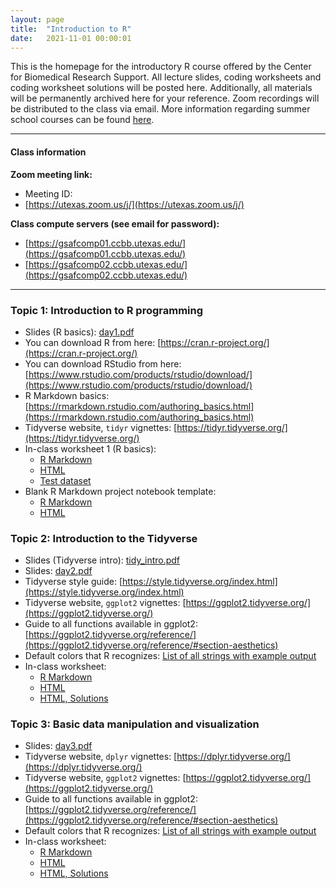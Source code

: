 ```yaml
---
layout: page
title:  "Introduction to R"
date:   2021-11-01 00:00:01
---
```


This is the homepage for the introductory R course offered by the Center for Biomedical Research Support. All lecture slides, coding worksheets and coding worksheet solutions will be posted here. Additionally, all materials will be permanently archived here for your reference. Zoom recordings will be distributed to the class via email. More information regarding summer school courses can be found [here](https://research.utexas.edu/cbrs/classes/short-courses/fall-2021-semester/#CB22006).

------

#### Class information
**Zoom meeting link:**
  * Meeting ID: 
  * [https://utexas.zoom.us/j/](https://utexas.zoom.us/j/)

**Class compute servers (see email for password):**
  * [https://gsafcomp01.ccbb.utexas.edu/](https://gsafcomp01.ccbb.utexas.edu/)
  * [https://gsafcomp02.ccbb.utexas.edu/](https://gsafcomp02.ccbb.utexas.edu/)

------

### Topic 1: Introduction to R programming
* Slides (R basics): [day1.pdf](/classes/IntroR_2021/slides/day1.pdf)
* You can download R from here: [https://cran.r-project.org/](https://cran.r-project.org/)
* You can download RStudio from here: [https://www.rstudio.com/products/rstudio/download/](https://www.rstudio.com/products/rstudio/download/)
* R Markdown basics: [https://rmarkdown.rstudio.com/authoring_basics.html](https://rmarkdown.rstudio.com/authoring_basics.html)
* Tidyverse website, `tidyr` vignettes: [https://tidyr.tidyverse.org/](https://tidyr.tidyverse.org/)
* In-class worksheet 1 (R basics):
    - [R Markdown](/classes/IntroR_2021/worksheets/worksheet1.Rmd)
    - [HTML](/classes/IntroR_2021/worksheets/worksheet1.html)
    - [Test dataset](/classes/datasets/mushrooms_small.csv)
* Blank R Markdown project notebook template:
    - [R Markdown](/classes/files/template.Rmd)
    - [HTML](/classes/files/template.html)

### Topic 2: Introduction to the Tidyverse
* Slides (Tidyverse intro): [tidy_intro.pdf](/classes/IntroR_2021/slides/tidy_intro.pdf)
* Slides: [day2.pdf](/classes/IntroR_2021/slides/day2.pdf)
* Tidyverse style guide: [https://style.tidyverse.org/index.html](https://style.tidyverse.org/index.html)
* Tidyverse website, `ggplot2` vignettes: [https://ggplot2.tidyverse.org/](https://ggplot2.tidyverse.org/)
* Guide to all functions available in ggplot2: [https://ggplot2.tidyverse.org/reference/](https://ggplot2.tidyverse.org/reference/#section-aesthetics)
* Default colors that R recognizes: [List of all strings with example output](http://www.stat.columbia.edu/~tzheng/files/Rcolor.pdf)
* In-class worksheet:
    - [R Markdown](/classes/IntroR_2021/worksheets/day2.Rmd)
    - [HTML](/classes/IntroR_2021/worksheets/day2.html)
    - [HTML, Solutions](/classes/IntroR_2021/worksheets/day2_solutions.html)

### Topic 3: Basic data manipulation and visualization
* Slides: [day3.pdf](/classes/IntroR_2021/slides/day3.pdf)
* Tidyverse website, `dplyr` vignettes: [https://dplyr.tidyverse.org/](https://dplyr.tidyverse.org/)
* Tidyverse website, `ggplot2` vignettes: [https://ggplot2.tidyverse.org/](https://ggplot2.tidyverse.org/)
* Guide to all functions available in ggplot2: [https://ggplot2.tidyverse.org/reference/](https://ggplot2.tidyverse.org/reference/#section-aesthetics)
* Default colors that R recognizes: [List of all strings with example output](http://www.stat.columbia.edu/~tzheng/files/Rcolor.pdf)
* In-class worksheet:
    - [R Markdown](/classes/IntroR_2021/worksheets/day3.Rmd)
    - [HTML](/classes/IntroR_2021/worksheets/day3.html)
    - [HTML, Solutions](/classes/IntroR_2021/worksheets/day3_solutions.html)

